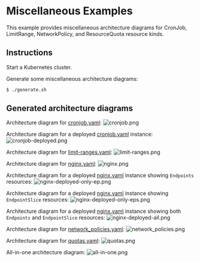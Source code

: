 # Miscellaneous Examples

This example provides miscellaneous architecture diagrams for CronJob, LimitRange, NetworkPolicy, and ResourceQuota resource kinds.

## Instructions

Start a Kubernetes cluster.

Generate some miscellaneous architecture diagrams:

```sh
$ ./generate.sh
```

## Generated architecture diagrams

Architecture diagram for [cronjob.yaml](cronjob.yaml):
![cronjob.png](cronjob.png)

Architecture diagram for a deployed [cronjob.yaml](cronjob.yaml) instance:
![cronjob-deployed.png](cronjob-deployed.png)

Architecture diagram for [limit-ranges.yaml](limit-ranges.yaml):
![limit-ranges.png](limit-ranges.png)

Architecture diagram for [nginx.yaml](nginx.yaml):
![nginx.png](nginx.png)

Architecture diagram for a deployed [nginx.yaml](nginx.yaml) instance showing `Endpoints` resources:
![nginx-deployed-only-ep.png](nginx-deployed-only-ep.png)

Architecture diagram for a deployed [nginx.yaml](nginx.yaml) instance showing `EndpointSlice` resources:
![nginx-deployed-only-eps.png](nginx-deployed-only-eps.png)

Architecture diagram for a deployed [nginx.yaml](nginx.yaml) instance showing both `Endpoints` and `EndpointSlice` resources:
![nginx-deployed-all.png](nginx-deployed-all.png)

Architecture diagram for [network_policies.yaml](network_policies.yaml):
![network_policies.png](network_policies.png)

Architecture diagram for [quotas.yaml](quotas.yaml):
![quotas.png](quotas.png)

All-in-one architecture diagram:
![all-in-one.png](all-in-one.png)
